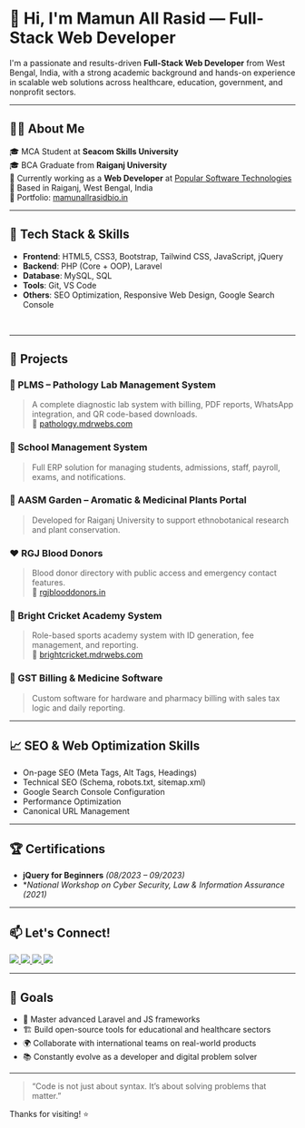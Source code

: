 # 👋 Hi, I'm Mamun All Rasid — Full-Stack Web Developer

I'm a passionate and results-driven **Full-Stack Web Developer** from West Bengal, India, with a strong academic background and hands-on experience in scalable web solutions across healthcare, education, government, and nonprofit sectors.

---

## 🧑‍💻 About Me

🎓 MCA Student at **Seacom Skills University**  
🎓 BCA Graduate from **Raiganj University**  
💼 Currently working as a **Web Developer** at [Popular Software Technologies](https://popularsoftech.com)  
📍 Based in Raiganj, West Bengal, India  
🔗 Portfolio: [mamunallrasidbio.in](http://mamunallrasidbio.in)

---

## 🔧 Tech Stack & Skills

- **Frontend**: HTML5, CSS3, Bootstrap, Tailwind CSS, JavaScript, jQuery  
- **Backend**: PHP (Core + OOP), Laravel  
- **Database**: MySQL, SQL  
- **Tools**: Git, VS Code  
- **Others**: SEO Optimization, Responsive Web Design, Google Search Console

<div align="left">
  <img src="https://cdn.jsdelivr.net/gh/devicons/devicon/icons/html5/html5-original.svg" height="3" />
  <img src="https://cdn.jsdelivr.net/gh/devicons/devicon/icons/css3/css3-original.svg" height="3" />
  <img src="https://cdn.jsdelivr.net/gh/devicons/devicon/icons/javascript/javascript-original.svg" height="3" />
  <img src="https://cdn.jsdelivr.net/gh/devicons/devicon/icons/jquery/jquery-original.svg" height="3" />
  <img src="https://cdn.jsdelivr.net/gh/devicons/devicon/icons/php/php-original.svg" height="3" />
  <img src="https://cdn.jsdelivr.net/gh/devicons/devicon/icons/mysql/mysql-original.svg" height="3" />
  <img src="https://cdn.jsdelivr.net/gh/devicons/devicon/icons/git/git-original.svg" height="3" />
  <img src="https://cdn.jsdelivr.net/gh/devicons/devicon/icons/vscode/vscode-original.svg" height="3" />
</div>

---

## 🚀 Projects

### 🔬 PLMS – Pathology Lab Management System  
> A complete diagnostic lab system with billing, PDF reports, WhatsApp integration, and QR code-based downloads.  
🔗 [pathology.mdrwebs.com](https://pathology.mdrwebs.com)

### 🏥 School Management System  
> Full ERP solution for managing students, admissions, staff, payroll, exams, and notifications.

### 🌿 AASM Garden – Aromatic & Medicinal Plants Portal  
> Developed for Raiganj University to support ethnobotanical research and plant conservation.

### ❤️ RGJ Blood Donors  
> Blood donor directory with public access and emergency contact features.  
🔗 [rgjblooddonors.in](http://rgjblooddonors.in)

### 🏏 Bright Cricket Academy System  
> Role-based sports academy system with ID generation, fee management, and reporting.  
🔗 [brightcricket.mdrwebs.com](https://brightcricket.mdrwebs.com)

### 🧾 GST Billing & Medicine Software  
> Custom software for hardware and pharmacy billing with sales tax logic and daily reporting.

---

## 📈 SEO & Web Optimization Skills

- On-page SEO (Meta Tags, Alt Tags, Headings)  
- Technical SEO (Schema, robots.txt, sitemap.xml)  
- Google Search Console Configuration  
- Performance Optimization  
- Canonical URL Management  

---

## 🏆 Certifications

- **jQuery for Beginners** *(08/2023 – 09/2023)*  
- **National Workshop on Cyber Security, Law & Information Assurance (2021)*  

---

## 📫 Let's Connect!

<a href="https://www.linkedin.com/in/mamun-all-rasid-1b5643241/" target="_blank">
  <img src="https://img.shields.io/badge/LinkedIn-0077B5?style=for-the-badge&logo=linkedin&logoColor=white" />
</a>
<a href="https://github.com/mamunallrasid" target="_blank">
  <img src="https://img.shields.io/badge/GitHub-181717?style=for-the-badge&logo=github&logoColor=white" />
</a>
<a href="https://www.instagram.com/m__rasid/" target="_blank">
  <img src="https://img.shields.io/badge/Instagram-E4405F?style=for-the-badge&logo=instagram&logoColor=white" />
</a>
<a href="mailto:mamunallrasid20@gmail.com" target="_blank">
  <img src="https://img.shields.io/badge/Gmail-D14836?style=for-the-badge&logo=gmail&logoColor=white" />
</a>

---

## 🎯 Goals

- 🧠 Master advanced Laravel and JS frameworks  
- 🏗️ Build open-source tools for educational and healthcare sectors  
- 🌍 Collaborate with international teams on real-world products  
- 📚 Constantly evolve as a developer and digital problem solver

---

> “Code is not just about syntax. It’s about solving problems that matter.”

Thanks for visiting! ⭐
